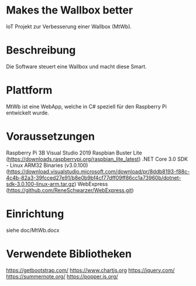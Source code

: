 # Makes the Wallbox better
IoT Projekt zur Verbesserung einer Wallbox (MtWb). 

# Beschreibung
Die Software steuert eine Wallbox und macht diese Smart.

# Plattform
MtWb ist eine WebApp, welche in C# speziell für den Raspberry Pi entwickelt wurde.

# Voraussetzungen
Raspberry Pi 3B
Visual Studio 2019
Raspbian Buster Lite (https://downloads.raspberrypi.org/raspbian_lite_latest)
.NET Core 3.0 SDK - Linux ARM32 Binaries (v3.0.100) (https://download.visualstudio.microsoft.com/download/pr/8ddb8193-f88c-4c4b-82a3-39fcced27e91/b8e0b9bf4cf77dff09ff86cc1a73960b/dotnet-sdk-3.0.100-linux-arm.tar.gz)
WebExpress (https://github.com/ReneSchwarzer/WebExpress.git)

# Einrichtung 
siehe doc/MtWb.docx

# Verwendete Bibliotheken
https://getbootstrap.com/
https://www.chartjs.org
https://jquery.com/
https://summernote.org/
https://popper.js.org/

